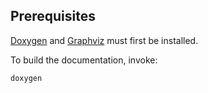 ## Prerequisites
[Doxygen](https://doxygen.nl/) and [Graphviz](https://graphviz.org/) must first be installed.

To build the documentation, invoke:
````
doxygen
````
